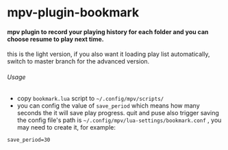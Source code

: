 # mpv-plugin-bookmark
#### mpv plugin to record your playing history for each folder and you can choose resume to play next time.<br>
this is the light version, if you also want it loading play list automatically, switch to master branch for the advanced version.

###### Usage
* copy `bookmark.lua` script to `~/.config/mpv/scripts/`
* you can config the value of `save_period` which means how many seconds the it will save play progress. quit and puse also trigger saving<br>
the config file's path is `~/.config/mpv/lua-settings/bookmark.conf` , you may need to create it, for example:
```
save_period=30
```
